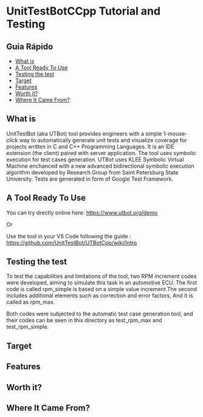 # UnitTestBotCCpp Tutorial and Testing

## Guia Rápido 
- [What is](#WhatIs)
- [A Tool Ready To Use](#AToolReadyToUse)
- [Testing the test](#TestingTheTest)
- [Target](#Target)
- [Features](#Features)
- [Worth it?](#Worthit?)
- [Where It Came From?](#WhereItCameFrom?)


## What is
UnitTestBot (aka UTBot) tool provides engineers with a simple 1-mouse-click way to automatically generate unit tests and visualize coverage for projects written in C and C++ Programming Languages. It is an IDE extension (the client) paired with server application. The tool uses symbolic execution for test cases generation. UTBot uses KLEE Symbolic Virtual Machine enchanced with a new advanced bidirectional symbolic execution algorithm developed by Research Group from Saint Petersburg State University. Tests are generated in form of Google Test Framework.

## A Tool Ready To Use
You can try drectly online here:
https://www.utbot.org/demo

Or 

Use the tool in your VS Code following the guide : https://github.com/UnitTestBot/UTBotCpp/wiki/Intro

## Testing the test

To test the capabilities and limitations of the tool, two RPM increment codes were developed, aiming to simulate this task in an automotive ECU. The first code is called rpm_simple is based on a simple value increment.The second includes additional elements such as correction and error factors, And it is called as rpm_max. 

Both codes were subjected to the automatic test case generation tool, and their codes can be seen in this directory as test_rpm_max and test_rpm_simple.









## Target

## Features


## Worth it?

## Where It Came From?
